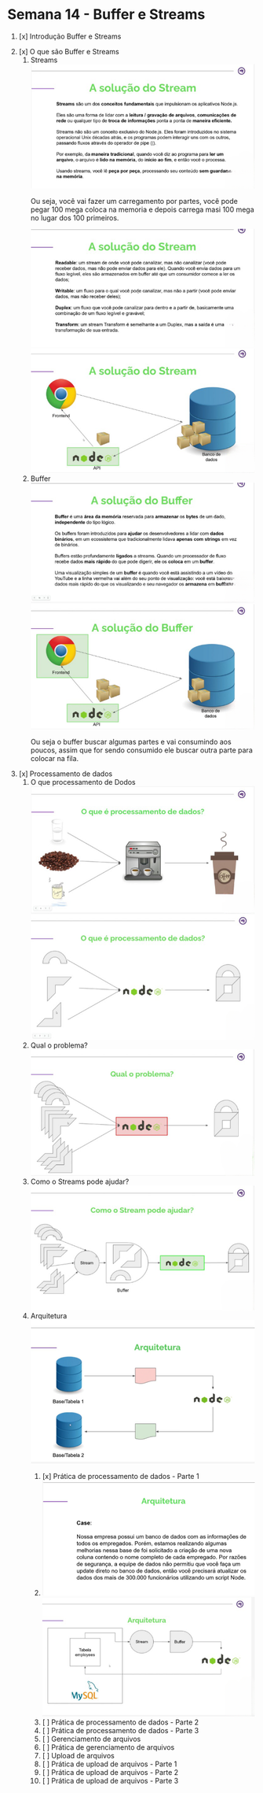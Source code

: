 # Semana 14 - Buffer e Streams

<ol>
<li>[x] Introdução Buffer e Streams
<p></p>
</li>
<li>[x] O que são Buffer e Streams
<ol>
<li>Streams
<img src="./img/1.png">
<p>Ou seja, você vai fazer um carregamento por partes, você pode pegar 100 mega coloca na memoria e depois carrega masi 100 mega no lugar dos 100 primeiros.</p>
<img src="./img/2.png">
<img src="./img/3.png">
</li>
<li>Buffer
<img src="./img/4.png">
<img src="./img/5.png">
<p>Ou seja o buffer buscar algumas partes e vai consumindo aos poucos, assim que for sendo consumido ele buscar outra parte para colocar na fila.</p>
<im>

</li>
</ol>
</li>
<li>[x] Processamento de dados
<ol>
<li>O que processamento de Dodos
<img src="./img/6.png"/>
<img src="./img/7.png"/>

</li>
<li>Qual o problema?
<img src="./img/8.png"/></li>
<li>Como o Streams pode ajudar?
<img src="./img/9.png"/>
</li>
<li>Arquitetura
<img src="./img/10.png">
</li>
<ol>

</li>
<li>[x] Prática de processamento de dados - Parte 1
<li><img src="./img/11.png"/>
<img src="./img/12.png"/>

</li>
</li>
<li>[ ] Prática de processamento de dados - Parte 2</li>
<li>[ ] Prática de processamento de dados - Parte 3</li>
<li>[ ] Gerenciamento de arquivos</li>
<li>[ ] Prática de gerenciamento de arquivos</li>
<li>[ ] Upload de arquivos</li>
<li>[ ] Prática de upload de arquivos - Parte 1</li>
<li>[ ] Prática de upload de arquivos - Parte 2</li>
<li>[ ] Prática de upload de arquivos - Parte 3</li>
</ol>